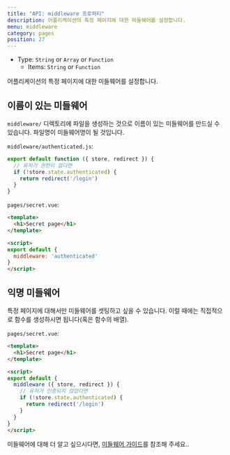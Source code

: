 ```yaml
---
title: "API: middleware 프로퍼티"
description: 어플리케이션의 특정 페이지에 대한 미들웨어를 설정합니다.
menu: middleware
category: pages
position: 27
---
```


- Type: `String` or `Array` or `Function`
  - Items: `String` or `Function`

어플리케이션의 특정 페이지에 대한 미들웨어를 설정합니다.

## 이름이 있는 미들웨어

`middleware/` 디렉토리에 파일을 생성하는 것으로 이름이 있는 미들웨어를 만드실 수 있습니다. 파일명이 미들웨어명이 될 것입니다.

`middleware/authenticated.js`:

```js
export default function ({ store, redirect }) {
  // 유저가 권한이 없다면
  if (!store.state.authenticated) {
    return redirect('/login')
  }
}
```

`pages/secret.vue`:

```html
<template>
  <h1>Secret page</h1>
</template>

<script>
export default {
  middleware: 'authenticated'
}
</script>
```

## 익명 미들웨어

특정 페이지에 대해서만 미들웨어를 셋팅하고 싶을 수 있습니다. 이럴 때에는 직접적으로 함수를 생성하시면 됩니다(혹은 함수의 배열).

`pages/secret.vue`:

```html
<template>
  <h1>Secret page</h1>
</template>

<script>
export default {
  middleware ({ store, redirect }) {
    // 유저가 인증되지 않았다면
    if (!store.state.authenticated) {
      return redirect('/login')
    }
  }
}
</script>
```

미들웨어에 대해 더 알고 싶으시다면, [미들웨어 가이드](/guide/routing#middleware)를 참조해 주세요..

